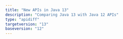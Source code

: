 ```yaml
---
title: "New APIs in Java 13"
description: "Comparing Java 13 with Java 12 APIs"
type: "apidiff"
targetversion: "13"
baseversion: "12"
---
```

